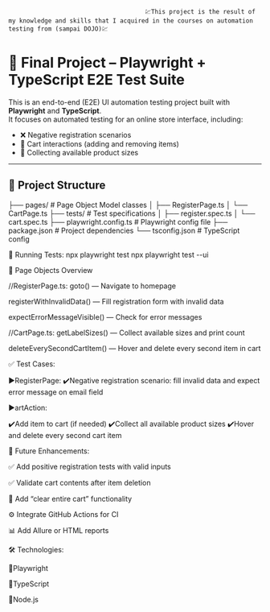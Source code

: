                                           💹This project is the result of my knowledge and skills that I acquired in the courses on automation testing from (sampai DOJO)💹



# 🧪 Final Project – Playwright + TypeScript E2E Test Suite

This is an end-to-end (E2E) UI automation testing project built with **Playwright** and **TypeScript**.  
It focuses on automated testing for an online store interface, including:

- ❌ Negative registration scenarios
- 🛒 Cart interactions (adding and removing items)
- 📏 Collecting available product sizes

---

## 📂 Project Structure

├── pages/ # Page Object Model classes
│ ├── RegisterPage.ts
│ └── CartPage.ts
├── tests/ # Test specifications
│ ├── register.spec.ts
│ └── cart.spec.ts
├── playwright.config.ts # Playwright config file
├── package.json # Project dependencies
└── tsconfig.json # TypeScript config

🚀 Running Tests:
npx playwright test
npx playwright test --ui

🧩 Page Objects Overview

//RegisterPage.ts:
goto() — Navigate to homepage

registerWithInvalidData() — Fill registration form with invalid data

expectErrorMessageVisible() — Check for error messages

//CartPage.ts:
getLabelSizes() — Collect available sizes and print count

deleteEverySecondCartItem() — Hover and delete every second item in cart


✅ Test Cases:

 ▶️RegisterPage:
✔️Negative registration scenario: fill invalid data and expect error message on email field

▶️artAction:

✔️Add item to cart (if needed)
✔️Collect all available product sizes
✔️Hover and delete every second cart item

🔄 Future Enhancements:

✅ Add positive registration tests with valid inputs

✅ Validate cart contents after item deletion

🔄 Add “clear entire cart” functionality

⚙️ Integrate GitHub Actions for CI

📊 Add Allure or HTML reports

🛠 Technologies:

🔴Playwright

🔴TypeScript

🔴Node.js

















